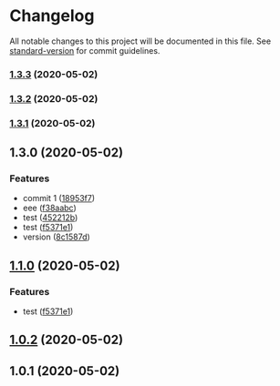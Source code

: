 # Changelog

All notable changes to this project will be documented in this file. See [standard-version](https://github.com/conventional-changelog/standard-version) for commit guidelines.

### [1.3.3](https://github.com/FaureWu/test/compare/demo@1.3.2...demo@1.3.3) (2020-05-02)

### [1.3.2](https://github.com/FaureWu/test/compare/demo@1.3.1...demo@1.3.2) (2020-05-02)

### [1.3.1](https://github.com/FaureWu/test/compare/demo@1.3.0...demo@1.3.1) (2020-05-02)

## 1.3.0 (2020-05-02)


### Features

* commit 1 ([18953f7](https://github.com/FaureWu/test/commit/18953f74f1c33cbe5c0c9434253f97fede26f081))
* eee ([f38aabc](https://github.com/FaureWu/test/commit/f38aabcd1d109de5e16b8ffd9a2869a798d9e18e))
* test ([452212b](https://github.com/FaureWu/test/commit/452212b630af39ef9f59da837115ce0ba0b8e7e8))
* test ([f5371e1](https://github.com/FaureWu/test/commit/f5371e1ef2df5e125e84fdc2b793285582237a25))
* version ([8c1587d](https://github.com/FaureWu/test/commit/8c1587d80c6e25a5ace8b2588cb00696b6796f12))

## [1.1.0](https://github.com/FaureWu/test/compare/v1.0.2...v1.1.0) (2020-05-02)


### Features

* test ([f5371e1](https://github.com/FaureWu/test/commit/f5371e1ef2df5e125e84fdc2b793285582237a25))

## [1.0.2](https://github.com/FaureWu/test/compare/v1.0.1...v1.0.2) (2020-05-02)



## 1.0.1 (2020-05-02)
